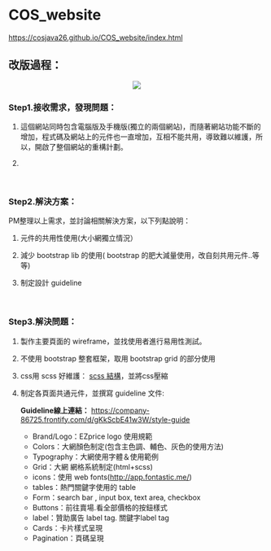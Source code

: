 # COS_website
https://cosjava26.github.io/COS_website/index.html

## 改版過程：
<p align="center">
  <img src="http://i.imgur.com/KajoSVQ.png">
</p> 

### Step1.接收需求，發現問題：
1. 這個網站同時包含電腦版及手機版(獨立的兩個網站)，而隨著網站功能不斷的增加，程式碼及網站上的元件也一直增加，互相不能共用，導致難以維護，所以，開啟了整個網站的重構計劃。

2. 
<br />

### Step2.解決方案：
PM整理以上需求，並討論相關解決方案，以下列點說明：

1. 元件的共用性使用(大小網獨立情況）

2. 減少 bootstrap lib 的使用( bootstrap 的肥大減量使用，改自刻共用元件..等等) 

3. 制定設計 guideline
<br />

### Step3.解決問題：

1. 製作主要頁面的 wireframe，並找使用者進行易用性測試。

2. 不使用 bootstrap 整套框架，取用 bootstrap grid 的部分使用

3. css用 scss 好維護：
[scss 結構](/sass/create.scss)，並將css壓縮

4. 制定各頁面共通元件，並撰寫 guideline 文件:

    **Guideline線上連結：** https://company-86725.frontify.com/d/gKkScbE41w3W/style-guide
    - Brand/Logo：EZprice logo 使用規範
    - Colors：大網顏色制定(包含主色調、輔色、灰色的使用方法)
    - Typography：大網使用字體＆使用範例
    - Grid：大網 網格系統制定(html+scss)
    - icons：使用 web fonts(http://app.fontastic.me/)
    - tables：熱門關鍵字使用的 table
    - Form：search bar , input box, text area, checkbox
    - Buttons：前往賣場.看全部價格的按鈕樣式
    - label：贊助廣告 label tag. 關鍵字label tag
    - Cards：卡片樣式呈現
    - Pagination：頁碼呈現

